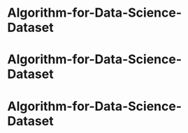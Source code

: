 # Algorithm-for-Data-Science-Dataset
# Algorithm-for-Data-Science-Dataset
# Algorithm-for-Data-Science-Dataset
